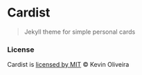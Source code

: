 # Cardist
> Jekyll theme for simple personal cards

### License
Cardist is [licensed by MIT](/LICENSE) &copy; Kevin Oliveira